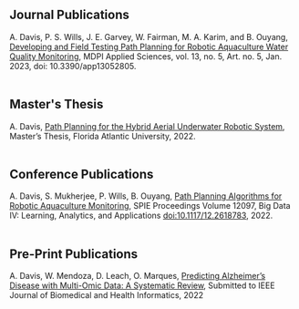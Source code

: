 ## Journal Publications

A. Davis, P. S. Wills, J. E. Garvey, W. Fairman, M. A. Karim, and B. Ouyang, [Developing and Field Testing Path Planning for Robotic Aquaculture Water Quality Monitoring](https://www.mdpi.com/2076-3417/13/5/2805), MDPI Applied Sciences, vol. 13, no. 5, Art. no. 5, Jan. 2023, doi: 10.3390/app13052805.
<br/><br/>

## Master's Thesis

A. Davis, [Path Planning for the Hybrid Aerial Underwater Robotic System](https://www.proquest.com/dissertations-theses/path-planning-hybrid-aerial-underwater-robotic/docview/2762728774/se-2), Master’s Thesis, Florida Atlantic University, 2022.
<br/><br/>

## Conference Publications

A. Davis, S. Mukherjee, P. Wills, B. Ouyang, [Path Planning Algorithms for Robotic Aquaculture Monitoring](https://arxiv.org/abs/2204.09753), SPIE Proceedings Volume 12097, Big Data IV: Learning, Analytics, and Applications [doi:10.1117/12.2618783](https://www.spiedigitallibrary.org/conference-proceedings-of-spie/12097/120970K/Path-planning-algorithms-for-robotic-aquaculture-monitoring/10.1117/12.2618783.short), 2022.
<br/><br/>

## Pre-Print Publications

A. Davis, W. Mendoza, D. Leach, O. Marques, [Predicting Alzheimer’s Disease with Multi-Omic Data: A Systematic Review](https://www.medrxiv.org/content/10.1101/2022.11.25.22282770v1), Submitted to IEEE Journal of Biomedical and Health Informatics, 2022
<br/><br/>

